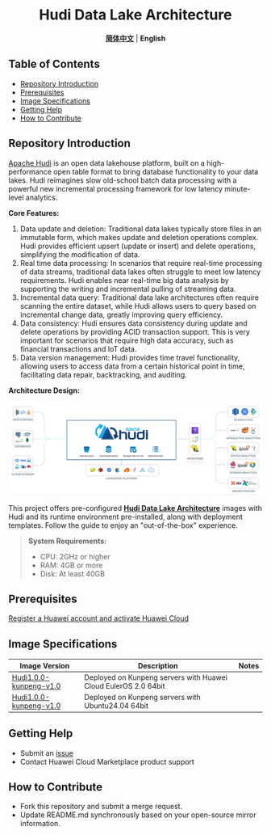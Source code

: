 <p align="center">
  <h1 align="center">Hudi Data Lake Architecture</h1>
  <p align="center">
    <a href="README_ZH.md"><strong>简体中文</strong></a> | <strong>English</strong>
  </p>

## Table of Contents

- [Repository Introduction](#repository-introduction)  
- [Prerequisites](#prerequisites)  
- [Image Specifications](#image-specifications)
- [Getting Help](#getting-help)
- [How to Contribute](#how-to-contribute)

## Repository Introduction  
[Apache Hudi](https://github.com/apache/Hudi) is an open data lakehouse platform, built on a high-performance open table format to bring database functionality to your data lakes. Hudi reimagines slow old-school batch data processing with a powerful new incremental processing framework for low latency minute-level analytics.

**Core Features:**
1. Data update and deletion: Traditional data lakes typically store files in an immutable form, which makes update and deletion operations complex. Hudi provides efficient upsert (update or insert) and delete operations, simplifying the modification of data.
2. Real time data processing: In scenarios that require real-time processing of data streams, traditional data lakes often struggle to meet low latency requirements. Hudi enables near real-time big data analysis by supporting the writing and incremental pulling of streaming data.
3. Incremental data query: Traditional data lake architectures often require scanning the entire dataset, while Hudi allows users to query based on incremental change data, greatly improving query efficiency.
4. Data consistency: Hudi ensures data consistency during update and delete operations by providing ACID transaction support. This is very important for scenarios that require high data accuracy, such as financial transactions and IoT data.
5. Data version management: Hudi provides time travel functionality, allowing users to access data from a certain historical point in time, facilitating data repair, backtracking, and auditing.

**Architecture Design:**

![](./images/img001.png)

This project offers pre-configured [**Hudi Data Lake Architecture**](https://marketplace.huaweicloud.com/intl/hidden/contents/482403d6-db7e-49f1-8338-971d505f5871) images with Hudi and its runtime environment pre-installed, along with deployment templates. Follow the guide to enjoy an "out-of-the-box" experience.

> **System Requirements:**
> - CPU: 2GHz or higher  
> - RAM: 4GB or more  
> - Disk: At least 40GB  

## Prerequisites  
[Register a Huawei account and activate Huawei Cloud](https://support.huaweicloud.com/usermanual-account/account_id_001.html)

## Image Specifications  

| Image Version                                                  | Description                                             | Notes |  
|----------------------------------------------------------------|---------------------------------------------------------|-------|  
| [Hudi1.0.0-kunpeng-v1.0](https://github.com/HuaweiCloudDeveloper/Hudi-image/tree/Hudi1.0.0-kunpeng-v1.0) | Deployed on Kunpeng servers with Huawei Cloud EulerOS 2.0 64bit |  | 
| [Hudi1.0.0-kunpeng-v1.0](https://github.com/HuaweiCloudDeveloper/Hudi-image/tree/Hudi1.0.0-kunpeng-v1.0) | Deployed on Kunpeng servers with Ubuntu24.04 64bit   |  |  

## Getting Help
- Submit an [issue](https://github.com/HuaweiCloudDeveloper/Hudi-image/issues)
- Contact Huawei Cloud Marketplace product support

## How to Contribute
- Fork this repository and submit a merge request.
- Update README.md synchronously based on your open-source mirror information.
